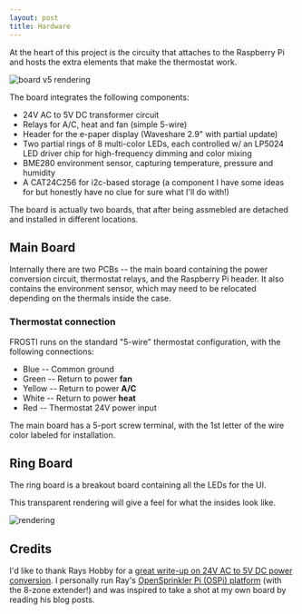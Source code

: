 ```yaml
---
layout: post
title: Hardware
---
```


At the heart of this project is the circuity that attaches to the
Raspberry Pi and hosts the extra elements that make the thermostat work.

![board v5 rendering](/frosti/images/board_v5.png)

The board integrates the following components:

* 24V AC to 5V DC transformer circuit
* Relays for A/C, heat and fan (simple 5-wire)
* Header for the e-paper display (Waveshare 2.9" with partial update)
* Two partial rings of 8 multi-color LEDs, each controlled w/ an LP5024
  LED driver chip for high-frequency dimming and color mixing
* BME280 environment sensor, capturing temperature, pressure and humidity
* A CAT24C256 for i2c-based storage (a component I have some ideas for
  but honestly have no clue for sure what I'll do with!)

The board is actually two boards, that after being assmebled are detached and
installed in different locations.

## Main Board

Internally there are two PCBs -- the main board containing the power
conversion circuit, thermostat relays, and the Raspberry Pi header.  It 
also contains the environment sensor, which may need to be relocated depending
on the thermals inside the case.

### Thermostat connection

FROSTI runs on the standard "5-wire" thermostat configuration, with the
following connections:

* Blue -- Common ground
* Green -- Return to power **fan**
* Yellow -- Return to power **A/C**
* White -- Return to power **heat**
* Red -- Thermostat 24V power input

The main board has a 5-port screw terminal, with the 1st letter of the wire
color labeled for installation.  

## Ring Board

The ring board is a breakout board containing all the LEDs for the UI.

This transparent rendering will give a feel for what the insides look like.

![rendering](/frosti/images/enclosure_v1_angle_trans.png)

## Credits

I'd like to thank  Rays Hobby for a [great write-up on 24V AC to 5V DC power
conversion](https://rayshobby.net/wordpress/24vac-to-5vdc-conversion/).  I
personally run Ray's [OpenSprinkler Pi (OSPi)
platform](https://opensprinkler.com/product/opensprinkler-pi/) (with the 8-zone
extender!) and was inspired to take a shot at my own board by reading his blog
posts.
